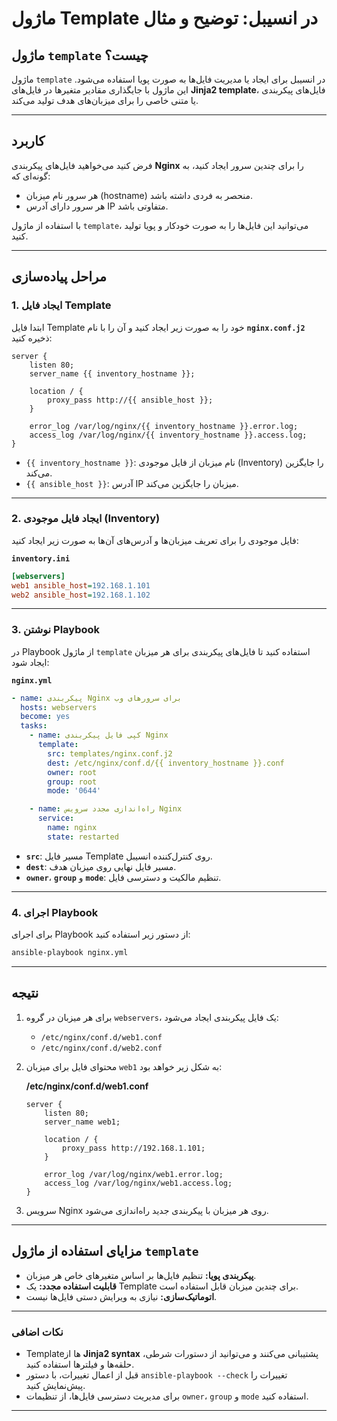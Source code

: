 
# ماژول Template در انسیبل: توضیح و مثال

## ماژول `template` چیست؟
ماژول `template` در انسیبل برای ایجاد یا مدیریت فایل‌ها به صورت پویا استفاده می‌شود. این ماژول با جایگذاری مقادیر متغیرها در فایل‌های **Jinja2 template**، فایل‌های پیکربندی یا متنی خاصی را برای میزبان‌های هدف تولید می‌کند.

---

## کاربرد
فرض کنید می‌خواهید فایل‌های پیکربندی **Nginx** را برای چندین سرور ایجاد کنید، به گونه‌ای که:
- هر سرور نام میزبان (hostname) منحصر به فردی داشته باشد.
- هر سرور دارای آدرس IP متفاوتی باشد.

با استفاده از ماژول `template`، می‌توانید این فایل‌ها را به صورت خودکار و پویا تولید کنید.

---

## مراحل پیاده‌سازی

### 1. ایجاد فایل Template
ابتدا فایل Template خود را به صورت زیر ایجاد کنید و آن را با نام **`nginx.conf.j2`** ذخیره کنید:

```nginx
server {
    listen 80;
    server_name {{ inventory_hostname }};
    
    location / {
        proxy_pass http://{{ ansible_host }};
    }

    error_log /var/log/nginx/{{ inventory_hostname }}.error.log;
    access_log /var/log/nginx/{{ inventory_hostname }}.access.log;
}
```

- `{{ inventory_hostname }}`: نام میزبان از فایل موجودی (Inventory) را جایگزین می‌کند.
- `{{ ansible_host }}`: آدرس IP میزبان را جایگزین می‌کند.

---

### 2. ایجاد فایل موجودی (Inventory)
فایل موجودی را برای تعریف میزبان‌ها و آدرس‌های آن‌ها به صورت زیر ایجاد کنید:

**`inventory.ini`**
```ini
[webservers]
web1 ansible_host=192.168.1.101
web2 ansible_host=192.168.1.102
```

---

### 3. نوشتن Playbook
در Playbook از ماژول `template` استفاده کنید تا فایل‌های پیکربندی برای هر میزبان ایجاد شود:

**`nginx.yml`**
```yaml
- name: پیکربندی Nginx برای سرورهای وب
  hosts: webservers
  become: yes
  tasks:
    - name: کپی فایل پیکربندی Nginx
      template:
        src: templates/nginx.conf.j2
        dest: /etc/nginx/conf.d/{{ inventory_hostname }}.conf
        owner: root
        group: root
        mode: '0644'

    - name: راه‌اندازی مجدد سرویس Nginx
      service:
        name: nginx
        state: restarted
```

- **`src`**: مسیر فایل Template روی کنترل‌کننده انسیبل.
- **`dest`**: مسیر فایل نهایی روی میزبان هدف.
- **`owner`**، **`group`** و **`mode`**: تنظیم مالکیت و دسترسی فایل.

---

### 4. اجرای Playbook
برای اجرای Playbook از دستور زیر استفاده کنید:

```bash
ansible-playbook nginx.yml
```

---

## نتیجه
1. برای هر میزبان در گروه `webservers`، یک فایل پیکربندی ایجاد می‌شود:
   - `/etc/nginx/conf.d/web1.conf`
   - `/etc/nginx/conf.d/web2.conf`

2. محتوای فایل برای میزبان `web1` به شکل زیر خواهد بود:

   **/etc/nginx/conf.d/web1.conf**
   ```nginx
   server {
       listen 80;
       server_name web1;

       location / {
           proxy_pass http://192.168.1.101;
       }

       error_log /var/log/nginx/web1.error.log;
       access_log /var/log/nginx/web1.access.log;
   }
   ```

3. سرویس Nginx روی هر میزبان با پیکربندی جدید راه‌اندازی می‌شود.

---

## مزایای استفاده از ماژول `template`
- **پیکربندی پویا:** تنظیم فایل‌ها بر اساس متغیرهای خاص هر میزبان.
- **قابلیت استفاده مجدد:** یک Template برای چندین میزبان قابل استفاده است.
- **اتوماتیک‌سازی:** نیازی به ویرایش دستی فایل‌ها نیست.

---

### نکات اضافی
- Templateها از **Jinja2 syntax** پشتیبانی می‌کنند و می‌توانید از دستورات شرطی، حلقه‌ها و فیلترها استفاده کنید.
- قبل از اعمال تغییرات، با دستور `ansible-playbook --check` تغییرات را پیش‌نمایش کنید.
- برای مدیریت دسترسی فایل‌ها، از تنظیمات `owner`، `group` و `mode` استفاده کنید.

---
